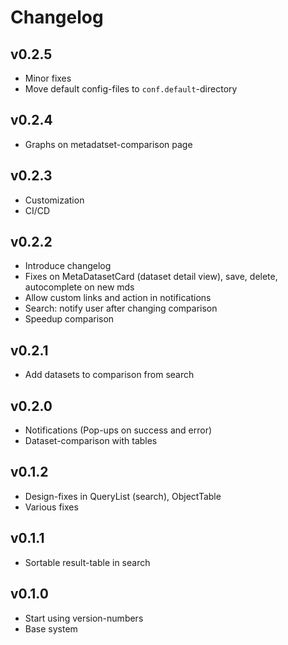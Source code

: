 # Changelog

## v0.2.5
- Minor fixes
- Move default config-files to `conf.default`-directory

## v0.2.4
- Graphs on metadatset-comparison page

## v0.2.3
- Customization
- CI/CD

## v0.2.2
- Introduce changelog
- Fixes on MetaDatasetCard (dataset detail view), save, delete, autocomplete on new mds
- Allow custom links and action in notifications
- Search: notify user after changing comparison
- Speedup comparison

## v0.2.1
- Add datasets to comparison from search

## v0.2.0
- Notifications (Pop-ups on success and error)
- Dataset-comparison with tables

## v0.1.2
- Design-fixes in QueryList (search), ObjectTable
- Various fixes

## v0.1.1
- Sortable result-table in search

## v0.1.0
- Start using version-numbers
- Base system
